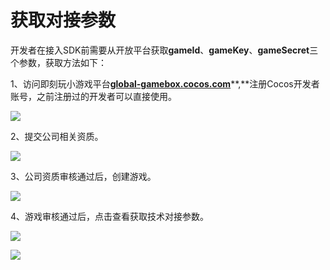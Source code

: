 # 获取对接参数

开发者在接入SDK前需要从开放平台获取**gameId**、**gameKey**、**gameSecret**三个参数，获取方法如下：

1、访问即刻玩小游戏平台[**global-gamebox.cocos.com**](http://global-gamebox.cocos.com/)**,**注册Cocos开发者账号，之前注册过的开发者可以直接使用。

![](https://github.com/guo-meng/gamebox-global-doc/tree/1d64fde0089a5a5c69bfbb96788c7d7c66ce64ef/.gitbook/assets/1-shou-ye.jpg)

2、提交公司相关资质。

![](https://github.com/guo-meng/gamebox-global-doc/tree/1d64fde0089a5a5c69bfbb96788c7d7c66ce64ef/.gitbook/assets/2-zhu-ce-kai-fa-zhe.jpg)

3、公司资质审核通过后，创建游戏。

![](https://github.com/guo-meng/gamebox-global-doc/tree/1d64fde0089a5a5c69bfbb96788c7d7c66ce64ef/.gitbook/assets/3-chuang-jian-you-xi.jpg)

4、游戏审核通过后，点击查看获取技术对接参数。

![](https://github.com/guo-meng/gamebox-global-doc/tree/1d64fde0089a5a5c69bfbb96788c7d7c66ce64ef/.gitbook/assets/4-dian-ji-cha-kan.jpg)

![](https://github.com/guo-meng/gamebox-global-doc/tree/1d64fde0089a5a5c69bfbb96788c7d7c66ce64ef/.gitbook/assets/5-dui-jie-can-shu-xiang-qing.jpg)

